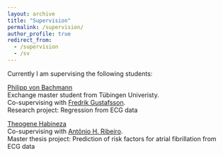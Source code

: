 ```yaml
---
layout: archive
title: "Supervision"
permalink: /supervision/
author_profile: true
redirect_from:
  - /supervision
  - /sv
---
```


Currently I am supervising the following students:

[Philipp von Bachmann](https://www.researchgate.net/profile/Philipp-Von-Bachmann-2)\
Exchange master student from Tübingen Univeristy.\
Co-supervising with [Fredrik Gustafsson](http://www.fregu856.com/).\
Research project: Regression from ECG data

[Theogene Habineza](https://www.linkedin.com/in/theogene-habineza-716a571b3/?originalSubdomain=se)\
Co-supervising with [Antônio H. Ribeiro](https://antonior92.github.io/).\
Master thesis project: Prediction of risk factors for atrial fibrillation from ECG data

